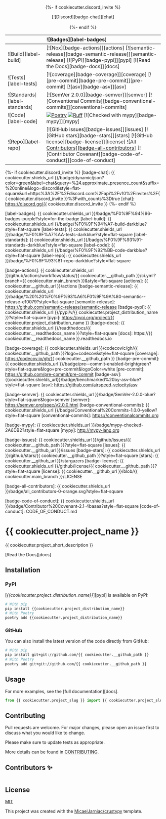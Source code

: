 <div align="center">
{%- if cookiecutter.discord_invite %}

  [![Discord][badge-chat]][chat]
  <br>
  <br>
{%- endif %}

  | | ![Badges][label-badges] |
  |:-|:-|
  | ![Build][label-build] | [![Nox][badge-actions]][actions] [![semantic-release][badge-semantic-release]][semantic-release] [![PyPI][badge-pypi]][pypi] [![Read the Docs][badge-docs]][docs] |
  | ![Tests][label-tests] | [![coverage][badge-coverage]][coverage] [![pre-commit][badge-pre-commit]][pre-commit] [![asv][badge-asv]][asv] |
  | ![Standards][label-standards] | [![SemVer 2.0.0][badge-semver]][semver] [![Conventional Commits][badge-conventional-commits]][conventional-commits] |
  | ![Code][label-code] | [![Poetry][badge-poetry]][poetry] [![Ruff][badge-ruff]][ruff] [![Checked with mypy][badge-mypy]][mypy] |
  | ![Repo][label-repo] | [![GitHub issues][badge-issues]][issues] [![GitHub stars][badge-stars]][stars] [![GitHub license][badge-license]][license] [![All Contributors][badge-all-contributors]][contributors] [![Contributor Covenant][badge-code-of-conduct]][code-of-conduct] |
</div>

<!-- Badges -->
{%- if cookiecutter.discord_invite %}
[badge-chat]: {{ cookiecutter.shields_url }}/badge/dynamic/json?color=green&label=chat&query=%24.approximate_presence_count&suffix=%20online&logo=discord&style=flat-square&url=https%3A%2F%2Fdiscord.com%2Fapi%2Fv10%2Finvites%2F{{ cookiecutter.discord_invite }}%3Fwith_counts%3Dtrue
[chat]: https://discord.gg/{{ cookiecutter.discord_invite }}
{%- endif %}

<!-- Labels -->
[label-badges]: {{ cookiecutter.shields_url }}/badge/%F0%9F%94%96-badges-purple?style=for-the-badge
[label-build]: {{ cookiecutter.shields_url }}/badge/%F0%9F%94%A7-build-darkblue?style=flat-square
[label-tests]: {{ cookiecutter.shields_url }}/badge/%F0%9F%A7%AA-tests-darkblue?style=flat-square
[label-standards]: {{ cookiecutter.shields_url }}/badge/%F0%9F%93%91-standards-darkblue?style=flat-square
[label-code]: {{ cookiecutter.shields_url }}/badge/%F0%9F%92%BB-code-darkblue?style=flat-square
[label-repo]: {{ cookiecutter.shields_url }}/badge/%F0%9F%93%81-repo-darkblue?style=flat-square

<!-- Build -->
[badge-actions]: {{ cookiecutter.shields_url }}/github/actions/workflow/status/{{ cookiecutter.__github_path }}/ci.yml?branch={{ cookiecutter.main_branch }}&style=flat-square
[actions]: {{ cookiecutter.__github_url }}/actions
[badge-semantic-release]: {{ cookiecutter.shields_url }}/badge/%20%20%F0%9F%93%A6%F0%9F%9A%80-semantic--release-e10079?style=flat-square
[semantic-release]: https://github.com/semantic-release/semantic-release
[badge-pypi]: {{ cookiecutter.shields_url }}/pypi/v/{{ cookiecutter.project_distribution_name }}?style=flat-square
[pypi]: https://pypi.org/project/{{ cookiecutter.project_distribution_name }}
[badge-docs]: {{ cookiecutter.shields_url }}/readthedocs/{{ cookiecutter.__readthedocs_name }}?style=flat-square
[docs]: https://{{ cookiecutter.__readthedocs_name }}.readthedocs.io

<!-- Tests -->
[badge-coverage]: {{ cookiecutter.shields_url }}/codecov/c/gh/{{ cookiecutter.__github_path }}?logo=codecov&style=flat-square
[coverage]: https://codecov.io/gh/{{ cookiecutter.__github_path }}
[badge-pre-commit]: {{ cookiecutter.shields_url }}/badge/pre--commit-enabled-brightgreen?style=flat-square&logo=pre-commit&logoColor=white
[pre-commit]: https://github.com/pre-commit/pre-commit
[badge-asv]: {{cookiecutter.shields_url}}/badge/benchmarked%20by-asv-blue?style=flat-square
[asv]: https://github.com/airspeed-velocity/asv

<!-- Standards -->
[badge-semver]: {{ cookiecutter.shields_url }}/badge/SemVer-2.0.0-blue?style=flat-square&logo=semver
[semver]: https://semver.org/spec/v2.0.0.html
[badge-conventional-commits]: {{ cookiecutter.shields_url }}/badge/Conventional%20Commits-1.0.0-yellow?style=flat-square
[conventional-commits]: https://conventionalcommits.org

<!-- Code -->
[badge-poetry]: {{cookiecutter.shields_url}}/endpoint?url=https://python-poetry.org/badge/v0.json&style=flat-square
[poetry]: https://python-poetry.org
[badge-ruff]: {{cookiecutter.shields_url}}/endpoint?url=https://raw.githubusercontent.com/astral-sh/ruff/main/assets/badge/v2.json&style=flat-square
[ruff]: https://github.com/astral-sh/ruff
[badge-mypy]: {{ cookiecutter.shields_url }}/badge/mypy-checked-2A6DB2?style=flat-square
[mypy]: http://mypy-lang.org

<!-- Repo -->
[badge-issues]: {{ cookiecutter.shields_url }}/github/issues/{{ cookiecutter.__github_path }}?style=flat-square
[issues]: {{ cookiecutter.__github_url }}/issues
[badge-stars]: {{ cookiecutter.shields_url }}/github/stars/{{ cookiecutter.__github_path }}?style=flat-square
[stars]: {{ cookiecutter.__github_url }}/stargazers
[badge-license]: {{ cookiecutter.shields_url }}/github/license/{{ cookiecutter.__github_path }}?style=flat-square
[license]: {{ cookiecutter.__github_url }}/blob/{{ cookiecutter.main_branch }}/LICENSE
<!-- ALL-CONTRIBUTORS-BADGE:START - Do not remove or modify this section -->
[badge-all-contributors]: {{ cookiecutter.shields_url }}/badge/all_contributors-0-orange.svg?style=flat-square
<!-- ALL-CONTRIBUTORS-BADGE:END -->
[contributors]: #Contributors-✨
[badge-code-of-conduct]: {{ cookiecutter.shields_url }}/badge/Contributor%20Covenant-2.1-4baaaa?style=flat-square
[code-of-conduct]: CODE_OF_CONDUCT.md
<!---->

# {{ cookiecutter.project_name }}
{{ cookiecutter.project_short_description }}

[Read the Docs][docs]

## Installation

### PyPI
[*{{cookiecutter.project_distribution_name}}*][pypi] is available on PyPI:

```bash
# With pip
pip install {{cookiecutter.project_distribution_name}}
# With Poetry
poetry add {{cookiecutter.project_distribution_name}}
```

### GitHub
You can also install the latest version of the code directly from GitHub:
```bash
# With pip
pip install git+git://github.com/{{ cookiecutter.__github_path }}
# With Poetry
poetry add git+git://github.com/{{ cookiecutter.__github_path }}
```

## Usage
For more examples, see the [full documentation][docs].

```python
from {{ cookiecutter.project_slug }} import {{ cookiecutter.project_slug }}
```

## Contributing
Pull requests are welcome. For major changes, please open an issue first to discuss what you would like to change.

Please make sure to update tests as appropriate.

More details can be found in [CONTRIBUTING](CONTRIBUTING.md).

## Contributors ✨
<!-- ALL-CONTRIBUTORS-LIST:START - Do not remove or modify this section -->
<!-- prettier-ignore-start -->
<!-- markdownlint-disable -->
<table>
</table>

<!-- markdownlint-restore -->
<!-- prettier-ignore-end -->

<!-- ALL-CONTRIBUTORS-LIST:END -->

## License
[MIT](../LICENSE)

This project was created with the [MicaelJarniac/crustypy](https://github.com/MicaelJarniac/crustypy) template.
